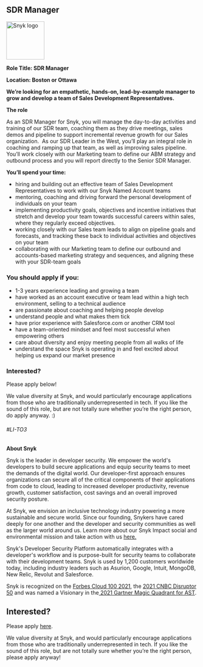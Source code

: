 SDR Manager
---

<img src="https://res.cloudinary.com/snyk/image/upload/v1537345894/press-kit/brand/logo-black.png" width="100" alt="Snyk logo" />

<p><strong>Role Title: SDR Manager&nbsp;</strong></p>
<p><strong>Location: Boston or Ottawa</strong></p>
<p><strong>We’re looking for an empathetic, hands-on, lead-by-example manager to grow and develop a team of Sales Development Representatives.</strong></p>
<p><strong>The role</strong></p>
<p><span style="font-weight: 400;">As an SDR Manager for Snyk, you will manage the day-to-day activities and training of our SDR team, coaching them as they drive meetings, sales demos and pipeline to support incremental revenue growth for our Sales organization.&nbsp; As our SDR Leader in the West, you’ll play an integral role in coaching and ramping up that team, as well as improving sales pipeline. You’ll work closely with our Marketing team to define our ABM strategy and outbound process and you will report directly to the Senior SDR Manager.</span></p>
<p><strong>You’ll spend your time:</strong></p>
<ul>
<li style="font-weight: 400;"><span style="font-weight: 400;">hiring and building out an effective team of Sales Development Representatives to work with our Snyk Named Account teams</span></li>
<li style="font-weight: 400;"><span style="font-weight: 400;">mentoring, coaching and driving forward the personal development of individuals on your team</span></li>
<li style="font-weight: 400;"><span style="font-weight: 400;">implementing productivity goals, objectives and incentive initiatives that stretch and develop your team towards successful careers within sales, where they regularly exceed objectives.&nbsp;</span></li>
<li style="font-weight: 400;"><span style="font-weight: 400;">working closely with our Sales team leads to align on pipeline goals and forecasts, and tracking these back to individual activities and objectives on your team</span></li>
<li style="font-weight: 400;"><span style="font-weight: 400;">collaborating with our Marketing team to define our outbound and accounts-based marketing strategy and sequences, and aligning these with your SDR-team goals</span></li>
</ul>
<h3><strong>You should apply if you:</strong></h3>
<ul>
<li style="font-weight: 400;"><span style="font-weight: 400;">1-3 years experience leading and growing a team</span></li>
<li style="font-weight: 400;"><span style="font-weight: 400;">have worked as an account executive or team lead within a high tech environment, selling to a technical audience</span></li>
<li style="font-weight: 400;"><span style="font-weight: 400;">are passionate about coaching and helping people develop</span></li>
<li style="font-weight: 400;"><span style="font-weight: 400;">understand people and what makes them tick</span></li>
<li style="font-weight: 400;"><span style="font-weight: 400;">have prior experience with Salesforce.com or another CRM tool</span></li>
<li style="font-weight: 400;"><span style="font-weight: 400;">have a team-oriented mindset and feel most successful when empowering others</span></li>
<li style="font-weight: 400;"><span style="font-weight: 400;">care about diversity and enjoy meeting people from all walks of life</span></li>
<li style="font-weight: 400;"><span style="font-weight: 400;">understand the space Snyk is operating in and feel excited about helping us expand our market presence</span></li>
</ul>
<h3><strong>Interested?</strong></h3>
<p><span style="font-weight: 400;">Please apply below!</span></p>
<p><span style="font-weight: 400;">We value diversity at Snyk, and would particularly encourage applications from those who are traditionally underrepresented in tech. If you like the sound of this role, but are not totally sure whether you’re the right person, do apply anyway. :)&nbsp;</span></p>
<h6>#LI-TO3</h6><div class="content-conclusion"><p><strong>About Snyk</strong></p>
<p><span style="font-weight: 400;">Snyk is the leader in developer security. We empower the world's developers to build secure applications and equip security teams to meet the demands of the digital world. Our developer-first approach ensures organizations can secure all of the critical components of their applications from code to cloud, leading to increased developer productivity, revenue growth, customer satisfaction, cost savings and an overall improved security posture.&nbsp;</span></p>
<p><span style="font-weight: 400;">At Snyk, we envision an inclusive technology industry powering a more sustainable and secure world.</span> <span style="font-weight: 400;">Since our founding, Snykers have cared deeply for one another and the developer and security communities as well as the larger world around us. Learn more about our Snyk Impact social and environmental mission and take action with us </span><a href="https://snyk.io/about/snyk-impact/"><span style="font-weight: 400;">here.</span></a></p>
<p><span style="font-weight: 400;">Snyk's Developer Security Platform automatically integrates with a developer's workflow and is purpose-built for security teams to collaborate with their development teams. Snyk is used by 1,200 customers worldwide today, including industry leaders such as Asurion, Google, Intuit, MongoDB, New Relic, Revolut and Salesforce.</span></p>
<p><span style="font-weight: 400;">Snyk is recognized on the </span><a href="https://www.forbes.com/cloud100/#6f24b5ba5f94"><span style="font-weight: 400;">Forbes Cloud 100 2021</span></a><span style="font-weight: 400;">, the </span><a href="https://www.cnbc.com/2021/05/25/these-are-the-2021-cnbc-disruptor-50-companies.html"><span style="font-weight: 400;">2021 CNBC Disruptor 50</span></a><span style="font-weight: 400;"> and was named a Visionary in the</span><a href="https://snyk.io/blog/snyk-visionary-2021-gartner-magic-quadrant-for-ast/"><span style="font-weight: 400;"> 2021 Gartner Magic Quadrant for AST</span></a><span style="font-weight: 400;">.</span></p></div>

Interested?
---

Please apply [here](https://boards.greenhouse.io/snyk/jobs/5276637002#app).

We value diversity at Snyk, and would particularly encourage applications from those who are traditionally underrepresented in tech.
If you like the sound of this role, but are not totally sure whether you’re the right person, please apply anyway!
